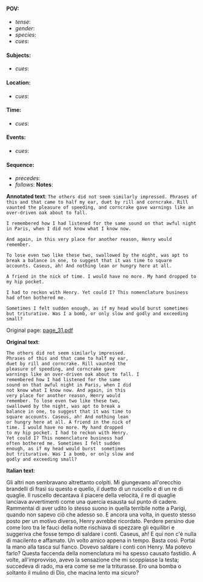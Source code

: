 #### POV: 
  - *tense*:
  - *gender*:
  - *species*:
  - *cues*:
#### Subjects:
  - *cues*:
#### Location:
  - *cues*:
#### Time:
  - *cues*:
#### Events:
  - *cues*:
#### Sequence:
  - *precedes*: 
  - *follows*:
**Notes**:


**Annotated text**:
`The others did not seem similarly impressed. Phrases of this and that came to half my ear, duet by rill and corncrake. Rill vaunted the pleasure of speeding, and corncrake gave warnings like an over-driven oak about to fall.`

`I remembered how I had listened for the same sound on that awful night in Paris, when I did not know what I know now.`

`And again, in this very place for another reason, Henry would remember. `

 
`To lose even two like these two, swallowed by the night, was apt to break a balance in one, to suggest that it was time to square accounts. Caseus, ah! And nothing lean or hungry here at all.`

`A friend in the nick of time. I would have no more. My hand dropped to my hip pocket.`

`I had to reckon with Henry. Yet could I? This nomenclature business had often bothered me.`

`Sometimes I felt sudden enough, as if my head would burst sometimes but triturative. Was I a bomb, or only slow and godly and exceeding small?`


Original page:
[page_31.pdf](https://github.com/vigji/cainjb/blob/main/source_material/pages/page_31.pdf)

**Original text**:
```
The others did not seem similarly impressed. 
Phrases of this and that came to half my ear, 
duet by rill and corncrake. Rill vaunted the 
pleasure of speeding, and corncrake gave 
warnings like an over-driven oak about to fall. I 
remembered how I had listened for the same 
sound on that awful night in Paris, when I did 
not know what I know now. And again, in this 
very place for another reason, Henry would 
remember. To lose even two like these two, 
swallowed by the night, was apt to break a 
balance in one, to suggest that it was time to 
square accounts. Caseus, ah! And nothing lean 
or hungry here at all. A friend in the nick of 
time. I would have no more. My hand dropped 
to my hip pocket. I had to reckon with Henry. 
Yet could I? This nomenclature business had 
often bothered me. Sometimes I felt sudden 
enough, as if my head would burst  sometimes 
but triturative. Was I a bomb, or only slow and 
godly and exceeding small? 
```


**Italian text**:

Gli altri non sembravano altrettanto colpiti. Mi giungevano all'orecchio brandelli di frasi su questo e quello, il duetto di un ruscello e di un re di quaglie. Il ruscello decantava il piacere della velocità, il re di quaglie lanciava avvertimenti come una quercia esausta sul punto di cadere. Rammentai di aver udito lo stesso suono in quella terribile notte a Parigi, quando non sapevo ciò che adesso so. E ancora una volta, in questo stesso posto per un motivo diverso, Henry avrebbe ricordato.
Perdere persino due come loro tra le fauci della notte rischiava di spezzare gli equilibri e suggeriva che fosse tempo di saldare i conti. Caseus, ah! E qui non c'è nulla di macilento e affamato. Un volto amico appena in tempo. Basta così. Portai la mano alla tasca sul fianco.
Dovevo saldare i conti con Henry. Ma potevo farlo?
Questa faccenda della nomenclatura mi ha spesso causato fastidio. A volte, all'improvviso, avevo la sensazione che mi scoppiasse la testa; succedeva di rado, ma era come se me la triturasse. Ero una bomba o soltanto il mulino di Dio, che macina lento ma sicuro?

